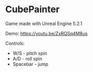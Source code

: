 # CubePainter

Game made with Unreal Engine 5.2.1

Demo: https://youtu.be/ZxRQSq4M8us

Controls:
- W/S - pitch spin
- A/D - roll spin
- Spacebar - jump
